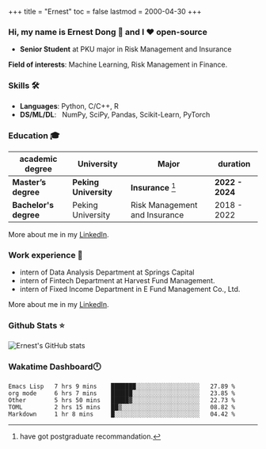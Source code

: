 +++
title = "Ernest"
toc = false
lastmod = 2000-04-30
+++

### Hi, my name is Ernest Dong 👋 and I ❤️ open-source

- **Senior Student** at PKU major in Risk Management and Insurance

**Field of interests**: Machine Learning, Risk Management in Finance.

### Skills 🛠️

- **Languages**:        Python, C/C++, R
- **DS/ML/DL**: &nbsp;  NumPy, SciPy, Pandas, Scikit-Learn, PyTorch

### Education 🎓

| academic degree       | University            | Major                         | duration        |
| --------------------- | --------------------- | ----------------------------- | --------------- |
| **Master’s degree**   | **Peking University** | **Insurance** [^1]            | **2022 - 2024** |
| **Bachelor's degree** | Peking University     | Risk Management and Insurance | 2018 - 2022     |

More about me in my [LinkedIn](https://www.linkedin.com/in/晨阳-董-918ab41b4/).

### Work experience 👔

- intern of Data Analysis Department at Springs Capital
- intern of Fintech Department at Harvest Fund Management.
- intern of Fixed Income Department in E Fund Management Co., Ltd.

More about me in my [LinkedIn](https://www.linkedin.com/in/晨阳-董-918ab41b4/).

### Github Stats ⭐

![Ernest's GitHub stats](https://github-readme-stats.vercel.app/api?username=ErnestDong&show_icons=true)

### Wakatime Dashboard🕛

<!--START_SECTION:waka-->
```text
Emacs Lisp   7 hrs 9 mins    ███████░░░░░░░░░░░░░░░░░░   27.89 % 
org mode     6 hrs 7 mins    ██████░░░░░░░░░░░░░░░░░░░   23.85 % 
Other        5 hrs 50 mins   █████▓░░░░░░░░░░░░░░░░░░░   22.73 % 
TOML         2 hrs 15 mins   ██▒░░░░░░░░░░░░░░░░░░░░░░   08.82 % 
Markdown     1 hr 8 mins     █░░░░░░░░░░░░░░░░░░░░░░░░   04.42 % 
```
<!--END_SECTION:waka-->

[^1]: have got postgraduate recommandation.
